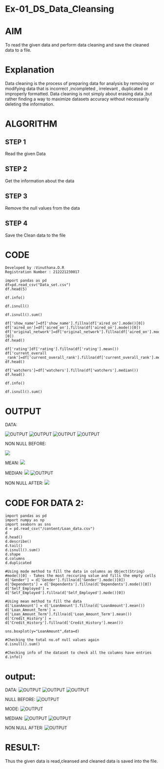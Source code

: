 # Ex-01_DS_Data_Cleansing
# AIM
To read the given data and perform data cleaning and save the cleaned data to a file.

# Explanation
Data cleaning is the process of preparing data for analysis by removing or modifying data that is incorrect ,incompleted , irrelevant , duplicated or improperly formatted. Data cleaning is not simply about erasing data ,but rather finding a way to maximize datasets accuracy without necessarily deleting the information.

# ALGORITHM
## STEP 1
Read the given Data

## STEP 2
Get the information about the data

## STEP 3
Remove the null values from the data

## STEP 4
Save the Clean data to the file

# CODE
```
Developed by :Vinuthana.D.R
Registration Number : 212221230017
```
```
import pandas as pd
df=pd.read_csv("Data_set.csv")
df.head(5)

df.info()

df.isnull()

df.isnull().sum()

df['show_name']=df['show_name'].fillna(df['aired_on'].mode()[0])
df['aired_on']=df['aired_on'].fillna(df['aired_on'].mode()[0])
df['original_network']=df['original_network'].fillna(df['aired_on'].mode()[0])
df.head()

df['rating']df['rating'].fillna(df['rating'].mean())
df['current_overall _rank']=df['current_overall_rank'].fillna(df['current_overall_rank'].mean())
df.head()

df['watchers']=df['watchers'].fillna(df['watchers'].median())
df.head()

df.info()

df.isnull().sum()

```
# OUTPUT

DATA:

![OUTPUT](./q1.png)
![OUTPUT](./q2.png)
![OUTPUT](./q3.png)
![OUTPUT](./q4.png)

NON NULL BEFORE:

![](./q5.png)

MEAN:
![](./q6.png)

MEDIAN:
![](./q7.png)
![OUTPUT](./q8.png)

NON NULL AFTER:
![](./q9.png)

# CODE FOR DATA 2:

```
import pandas as pd
import numpy as np
import seaborn as sns
d = pd.read_csv("/content/Loan_data.csv")
d
d.head()
d.describe()
d.tail()
d.isnull().sum()
d.shape
d.columns
d.duplicated

#Using mode method to fill the data in columns as Object(String)
#mode()[0] - Takes the most reccuring value and fills the empty cells
d['Gender'] = d['Gender'].fillna(d['Gender'].mode()[0])
d['Dependents'] = d['Dependents'].fillna(d['Dependents'].mode()[0])
d['Self_Employed'] = d['Self_Employed'].fillna(d['Self_Employed'].mode()[0])

#Using mean method to fill the data
d['LoanAmount'] = d['LoanAmount'].fillna(d['LoanAmount'].mean())
d['Loan_Amount_Term'] = d['Loan_Amount_Term'].fillna(d['Loan_Amount_Term'].mean())
d['Credit_History'] = d['Credit_History'].fillna(d['Credit_History'].mean())

sns.boxplot(y="LoanAmount",data=d)

#Checking the total no.of null values again
d.isnull().sum()

#Checking info of the dataset to check all the columns have entries
d.info()

```
# output:

 DATA:
 ![OUTPUT](./q10.png)
 ![OUTPUT](./q11.png)
 ![OUTPUT](./q12.png)

NULL BEFORE:
  ![OUTPUT](./q13.png)
 
 MODE:
  ![OUTPUT](./q14.png)
 
 MEDIAN:
   ![OUTPUT](./q15.png)
    ![OUTPUT](./q16.png)
   
   NON NULL AFTER:
     ![OUTPUT](./q17.png)
 

# RESULT:
Thus the given data is read,cleansed and cleaned data is saved into the file. 




